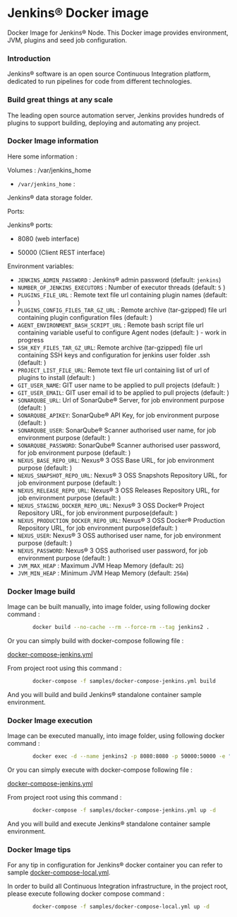 # Jenkins® Docker image


Docker Image for Jenkins® Node. This Docker image provides environment, JVM, plugins and seed job configuration.


### Introduction ###

Jenkins® software is an open source Continuous Integration platform, dedicated to run pipelines for code from different technologies.


### Build great things at any scale ###

The leading open source automation server, Jenkins provides hundreds of plugins to support building, deploying and automating any project.


### Docker Image information ###

Here some information :


Volumes : /var/jenkins_home

* `/var/jenkins_home` :

Jenkins® data storage folder.


Ports:

Jenkins® ports:

* 8080 (web interface)

* 50000 (Client REST interface)


Environment variables:

* `JENKINS_ADMIN_PASSWORD` : Jenkins® admin password (default: `jenkins`)
* `NUMBER_OF_JENKINS_EXECUTORS` : Number of executor threads (default: `5` )
* `PLUGINS_FILE_URL` : Remote text file url containing plugin names (default: )
* `PLUGINS_CONFIG_FILES_TAR_GZ_URL` : Remote archive (tar-gzipped) file url containing plugin configuration files (default: )
* `AGENT_ENVIRONMENT_BASH_SCRIPT_URL` : Remote bash script file url containing variable useful to configure Agent nodes (default: ) - work in progress
* `SSH_KEY_FILES_TAR_GZ_URL`: Remote archive (tar-gzipped) file url containing SSH keys and configuration for jenkins user folder .ssh (default: )
* `PROJECT_LIST_FILE_URL`: Remote text file url containing list of url of plugins to install (default: )
* `GIT_USER_NAME`: GIT user name to be applied to pull projects (default: )
* `GIT_USER_EMAIL`: GIT user email id to be applied to pull projects (default: )
* `SONARQUBE_URL`: Url of SonarQube® Server, for job environment purpose (default: )
* `SONARQUBE_APIKEY`: SonarQube® API Key, for job environment purpose (default: )
* `SONARQUBE_USER`: SonarQube® Scanner authorised user name, for job environment purpose (default: )
* `SONARQUBE_PASSWORD`: SonarQube® Scanner authorised user password, for job environment purpose (default: )
* `NEXUS_BASE_REPO_URL`: Nexus® 3 OSS Base URL, for job environment purpose (default: )
* `NEXUS_SNAPSHOT_REPO_URL`: Nexus® 3 OSS Snapshots Repository URL, for job environment purpose (default: )
* `NEXUS_RELEASE_REPO_URL`: Nexus® 3 OSS Releases Repository URL, for job environment purpose (default: )
* `NEXUS_STAGING_DOCKER_REPO_URL`: Nexus® 3 OSS Docker® Project Repository URL, for job environment purpose(default: )
* `NEXUS_PRODUCTION_DOCKER_REPO_URL`: Nexus® 3 OSS Docker® Production Repository URL, for job environment purpose(default: )
* `NEXUS_USER`: Nexus® 3 OSS authorised user name, for job environment purpose (default: )
* `NEXUS_PASSWORD`: Nexus® 3 OSS authorised user password, for job environment purpose (default: )
* `JVM_MAX_HEAP` : Maximum JVM Heap Memory (default: `2G`)
* `JVM_MIN_HEAP` : Minimum JVM Heap Memory (default: `256m`)


### Docker Image build ###

Image can be built manually, into image folder, using following docker command :

```bash
        docker build --no-cache --rm --force-rm --tag jenkins2 .
```

Or you can simply build with docker-compose following file :

[docker-compose-jenkins.yml](/docker/samples/docker-compose-jenkins.yml)

From project root using this command :

```bash
        docker-compose -f samples/docker-compose-jenkins.yml build
```

And you will build and build Jenkins® standalone container sample environment.


### Docker Image execution ###

Image can be executed manually, into image folder, using following docker command :

```bash
        docker exec -d --name jenkins2 -p 8080:8080 -p 50000:50000 -e "JENKINS_ADMIN_PASSWORD=mypassword" jenkins2 .
```

Or you can simply execute with docker-compose following file :

[docker-compose-jenkins.yml](/docker/samples/docker-compose-jenkins.yml)

From project root using this command :

```bash
        docker-compose -f samples/docker-compose-jenkins.yml up -d
```

And you will build and execute Jenkins® standalone container sample environment.


### Docker Image tips ###

For any tip in configuration for Jenkins® docker container you can refer to sample [docker-compose-local.yml](/docker/samples/docker-compose-local.yml).

In order to build all Continuous Integration infrastructure, in the project root, please execute following docker compose command :

```bash
        docker-compose -f samples/docker-compose-local.yml up -d
```
